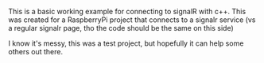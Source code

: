This is a basic working example for connecting to signalR with c++. This was created for a RaspberryPi project that connects to a signalr service (vs a regular signalr page, tho the code should be the same on this side)

I know it's messy, this was a test project, but hopefully it can help some others out there.
